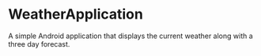 # WeatherApplication
A simple Android application that displays the current weather along with a three day forecast.
